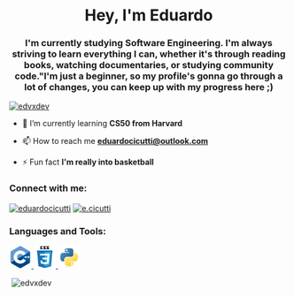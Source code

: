 <h1 align="center">Hey, I'm Eduardo</h1>
<h3 align="center">I'm currently studying Software Engineering. I'm always striving to learn everything I can, whether it's through reading books, watching documentaries, or studying community code."I'm just a beginner, so my profile's gonna go through a lot of changes, you can keep up with my progress here ;)</h3>

<p align="left"> <a href="https://github.com/ryo-ma/github-profile-trophy"><img src="https://github-profile-trophy.vercel.app/?username=edvxdev" alt="edvxdev" /></a> </p>

- 🌱 I’m currently learning **CS50 from Harvard**

- 📫 How to reach me **eduardocicutti@outlook.com**

- ⚡ Fun fact **I'm really into basketball**

<h3 align="left">Connect with me:</h3>
<p align="left">
<a href="https://linkedin.com/in/eduardocicutti" target="blank"><img align="center" src="https://raw.githubusercontent.com/rahuldkjain/github-profile-readme-generator/master/src/images/icons/Social/linked-in-alt.svg" alt="eduardocicutti" height="30" width="40" /></a>
<a href="https://instagram.com/e.cicutti" target="blank"><img align="center" src="https://raw.githubusercontent.com/rahuldkjain/github-profile-readme-generator/master/src/images/icons/Social/instagram.svg" alt="e.cicutti" height="30" width="40" /></a>
</p>

<h3 align="left">Languages and Tools:</h3>
<p align="left"> <a href="https://www.w3schools.com/cpp/" target="_blank" rel="noreferrer"> <img src="https://raw.githubusercontent.com/devicons/devicon/master/icons/cplusplus/cplusplus-original.svg" alt="cplusplus" width="40" height="40"/> </a> <a href="https://www.w3schools.com/css/" target="_blank" rel="noreferrer"> <img src="https://raw.githubusercontent.com/devicons/devicon/master/icons/css3/css3-original-wordmark.svg" alt="css3" width="40" height="40"/> </a> <a href="https://www.python.org" target="_blank" rel="noreferrer"> <img src="https://raw.githubusercontent.com/devicons/devicon/master/icons/python/python-original.svg" alt="python" width="40" height="40"/> </a> </p>

<p>&nbsp;<img align="center" src="https://github-readme-stats.vercel.app/api?username=edvxdev&show_icons=true&locale=en" alt="edvxdev" /></p>
